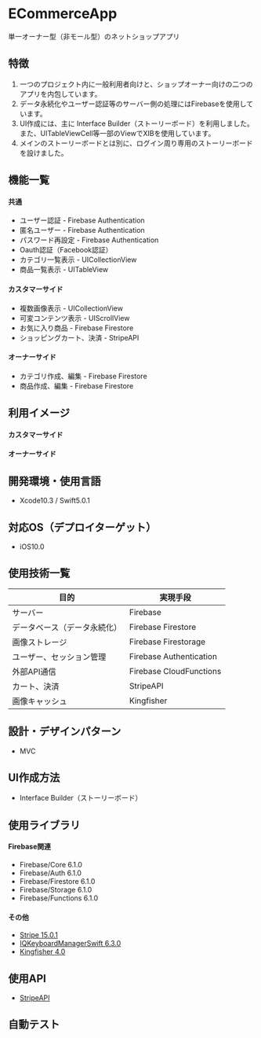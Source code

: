 # ECommerceApp
単一オーナー型（非モール型）のネットショップアプリ

## 特徴
1. 一つのプロジェクト内に一般利用者向けと、ショップオーナー向けの二つのアプリを内包しています。
2. データ永続化やユーザー認証等のサーバー側の処理にはFirebaseを使用しています。
3. UI作成には、主に Interface Builder（ストーリーボード）を利用しました。また、UITableViewCell等一部のViewでXIBを使用しています。
4. メインのストーリーボードとは別に、ログイン周り専用のストーリーボードを設けました。

## 機能一覧

#### 共通
- ユーザー認証 - Firebase Authentication
- 匿名ユーザー - Firebase Authentication
- パスワード再設定 - Firebase Authentication
- Oauth認証（Facebook認証）
- カテゴリ一覧表示 - UICollectionView
- 商品一覧表示 - UITableView

#### カスタマーサイド
- 複数画像表示 - UICollectionView
- 可変コンテンツ表示 - UIScrollView
- お気に入り商品 - Firebase Firestore
- ショッピングカート、決済 - StripeAPI

#### オーナーサイド
- カテゴリ作成、編集 - Firebase Firestore
- 商品作成、編集 - Firebase Firestore

## 利用イメージ

#### カスタマーサイド

#### オーナーサイド

## 開発環境・使用言語

- Xcode10.3 / Swift5.0.1

## 対応OS（デプロイターゲット）

- iOS10.0

## 使用技術一覧

| 目的 | 実現手段 |
----|----
|サーバー |Firebase |
|データベース（データ永続化）|Firebase Firestore |
|画像ストレージ |Firebase Firestorage |
|ユーザー、セッション管理 |Firebase Authentication |
|外部API通信 |Firebase CloudFunctions |
|カート、決済 |StripeAPI |
|画像キャッシュ |Kingfisher |

## 設計・デザインパターン

- MVC

## UI作成方法

- Interface Builder（ストーリーボード）

## 使用ライブラリ

#### Firebase関連
- Firebase/Core 6.1.0
- Firebase/Auth 6.1.0
- Firebase/Firestore 6.1.0
- Firebase/Storage 6.1.0
- Firebase/Functions 6.1.0

#### その他

- [Stripe 15.0.1](https://github.com/stripe/stripe-ios)
- [IQKeyboardManagerSwift 6.3.0](https://github.com/hackiftekhar/IQKeyboardManager)
- [Kingfisher 4.0](https://github.com/onevcat/Kingfisher)

## 使用API

- [StripeAPI](https://stripe.com/docs/api)

## 自動テスト
